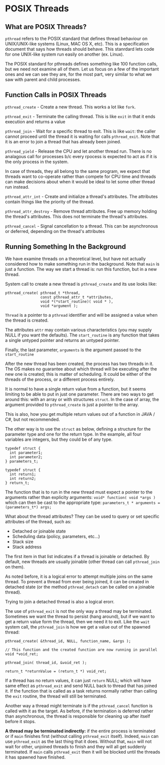 # POSIX Threads

## What are POSIX Threads?

```pthread``` refers to the POSIX standard that defines thread behaviour on UNIX/UNIX-like systems (Linux, MAC OS X, etc).
This is a specification document that says how threads should behave. This stanrdard lets code for one UNIX-like system
run easily on another (ex. Linux).

The POSIX standard for pthreads defines something like 100 function calls, but we need not examine all of them. Let us focus
on a few of the important ones and we can see they are, for the most part, very similar to what we saw with parent and child processes.

## Function Calls in POSIX Threads

```pthread_create``` - Create a new thread. This works a lot like ```fork```.

```pthread_exit``` - Terminate the calling thread. This is like ```exit``` in that it ends execution and returns a value

```pthread_join``` - Wait for a specific thread to exit. This is like ```wait```: the caller cannot proceed until the thread
it is waiting for calls ```pthread_exit```. Note that it is an error to join a thread that has already been joined.

```pthread_yield``` - Release the CPU and let another thread run. There is no analagous call for processes
b/c every rpocess is expected to act as if it is the only process in the system.

In case of threads, they all belong to the same program, we expect that threads want to co-operate
rather than compete for CPU time and threads can make decisions about when it would be ideal to let some other thread
run instead.

```pthread_attr_int``` - Create and initialize a thread's attributes. The attributes contain things like
the priority of the thread.

```pthread_attr_destroy``` - Remove thread attributes. Free up memory holding the thread's attributes. This does not
terminate the thread's attributes.

```pthread_cancel``` - Signal cancellation to a thread. This can be asynchronous or deferred, depending on the thread's attributes

## Running Something In the Background

We have examine threads on a theoretical level, but have not actually considered how to make something run in the background. Note
that ```main``` is just a function. The way we start a thread is: run this function, but in a new thread.

System call to create a new thread is ```pthread_create``` and its use looks like:

```
pthread_create( pthread_t *thread,
                const pthread_attr_t *attributes,
                void *(*start_routine)( void * ),
                void *argument );
```

```Thread``` is a pointer to a ```pthread``` identifier and will be assigned a value when the thread is created.

The attributes ```attr``` may contain various characteristics (you may supply NULL if you want the defaults). The
```start_routine``` is any function that takes a single untyped pointer and returns an untyped pointer.

Finally, the last parameter, ```arguments``` is the argument passed to the ```start_routine```

After the new thread has been created, the process has two threads in it. The OS makes no guarantee about
which thread will be executing after the new one is created; this is matter of scheduling. It could be
either of the threads of the process, or a different process entirely.

It is normal to have a single return value from a function, but it seems limiting to be able
to put in just one parameter. There are two ways to get around this: with an array or with structures
```struct```. In the case of array, the argument provided to ```pthread_create``` is just a pointer to
the array.

This is also, how you get multiple return values out of a function in JAVA / C#, but not recommended.

The other way is to use the ```struct``` as below, defining a structure for the parameter type and one
for the return type. In the example, all four variables are integers, but they could be of any type.

```
typedef struct {
  int parameter1;
  int parameter2;
} parameters_t;

typedef struct {
  int return1;
  int return2;
} return_t;
```

The function that is to run in the new thread must expect a pointer to the arguments rather than
explicity arguments: ```void* function( void *args ) ``` which can then be cast to the appropriate type:
```parameters_t * arguments = (parameters_t*) args;```

What about the thread attributes? They can be used to query or set specific attributes of the thread, such as:

- Detached or joinable state
- Scheduling data (policy, parameters, etc...)
- Stack size
- Stack address

The first item in that list indicates if a thread is joinable or detached. By default,
new threads are usually joinable (other thread can call ```pthread_join``` on them).

As noted before, it is a logical error to attempt multiple joins on the same thread. To
prevent a thread from ever being joined, it can be created in detached state (or the method
```pthread_detach``` can be called on a joinable thread).

Trying to join a detached thread is also a logical erorr.

The use of ```pthread_exit``` is not the only way a thread may be terminated. Sometimes we
want the thread to persist (hang around), but if we want to get a return value form the thread, then
we need it to exit. Like the ```wait``` system call, the ```pthread_join``` is how we get a value
out of the spawned thread:

```
pthread_create( &thread_id, NULL, function_name, &args );

// This function and the created function are now running in parallel
void *void_ret;

pthread_join( thread_id, &void_ret );

return_t *returnValue = (return_t *) void_ret;
```

If a thread has no return values, it can just ```return``` NULL; which will have same
effect as ```pthread_exit``` and send NULL back to thread that has joined it. If the function
that is called as a task returns normally rather than calling the ```exit``` routine, the
thread will still be terminated.

Another way a thread might terminate is if the ```pthread_cancel``` function is called with it as the target. As before, if the termination is deferred rather than asynchronous, the thread is responsible for cleaning up after itself before it stops.

**A thread may be terminated indirectly:** if the entire process is terminated or if ```main``` finishes first (without calling ```pthread_exit``` itself). Indeed, ```main``` can use ```pthread_exit``` as the last thing that it does. Without that, ```main``` will
not wait for other, unjoined threads to finish and they will all get suddenly terminated. If ```main``` calls ```pthread_exit``` then it
will be blocked until the threads it has spawned have finished.
